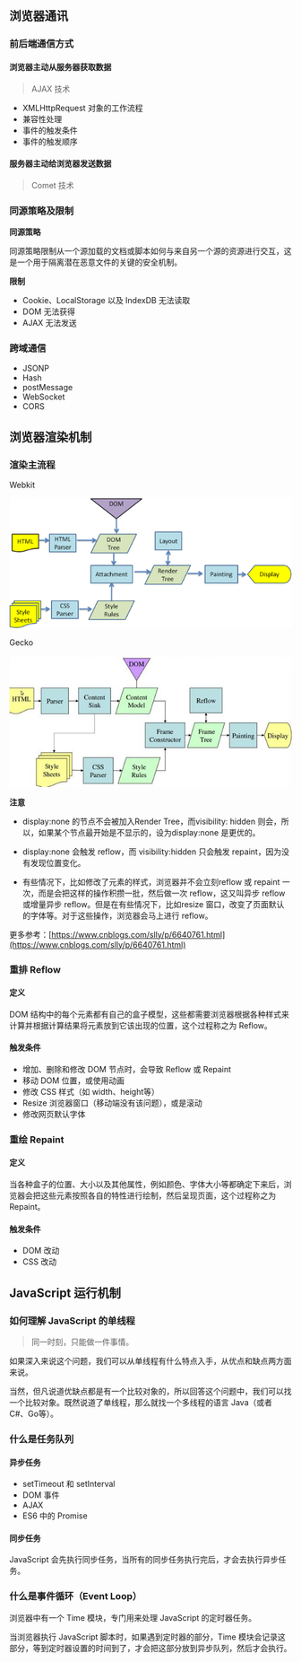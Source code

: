 ## 浏览器通讯

### 前后端通信方式

#### 浏览器主动从服务器获取数据

> AJAX 技术

- XMLHttpRequest 对象的工作流程
- 兼容性处理
- 事件的触发条件
- 事件的触发顺序

#### 服务器主动给浏览器发送数据

> Comet 技术

### 同源策略及限制
**同源策略**

同源策略限制从一个源加载的文档或脚本如何与来自另一个源的资源进行交互，这是一个用于隔离潜在恶意文件的关键的安全机制。

**限制**

- Cookie、LocalStorage 以及 IndexDB 无法读取
- DOM 无法获得
- AJAX 无法发送

### 跨域通信
- JSONP
- Hash
- postMessage
- WebSocket
- CORS

## 浏览器渲染机制

### 渲染主流程
Webkit

![Webkit](../images/webkitflow.png)

Gecko

![Gecko](../images/gecko.jpg)

**注意**
- display:none 的节点不会被加入Render Tree，而visibility: hidden 则会，所以，如果某个节点最开始是不显示的，设为display:none 是更优的。

- display:none 会触发 reflow，而 visibility:hidden 只会触发 repaint，因为没有发现位置变化。

- 有些情况下，比如修改了元素的样式，浏览器并不会立刻reflow 或 repaint 一次，而是会把这样的操作积攒一批，然后做一次 reflow，这又叫异步 reflow 或增量异步 reflow。但是在有些情况下，比如resize 窗口，改变了页面默认的字体等。对于这些操作，浏览器会马上进行 reflow。

更多参考：[https://www.cnblogs.com/slly/p/6640761.html](https://www.cnblogs.com/slly/p/6640761.html)

### 重排 Reflow

#### 定义
DOM 结构中的每个元素都有自己的盒子模型，这些都需要浏览器根据各种样式来计算并根据计算结果将元素放到它该出现的位置，这个过程称之为 Reflow。

#### 触发条件
- 增加、删除和修改 DOM 节点时，会导致 Reflow 或 Repaint
- 移动 DOM 位置，或使用动画
- 修改 CSS 样式（如 width、height等）
- Resize 浏览器窗口（移动端没有该问题），或是滚动
- 修改网页默认字体

### 重绘 Repaint

#### 定义
当各种盒子的位置、大小以及其他属性，例如颜色、字体大小等都确定下来后，浏览器会把这些元素按照各自的特性进行绘制，然后呈现页面，这个过程称之为 Repaint。

#### 触发条件
- DOM 改动
- CSS 改动

## JavaScript 运行机制

### 如何理解 JavaScript 的单线程
> 同一时刻，只能做一件事情。

如果深入来说这个问题，我们可以从单线程有什么特点入手，从优点和缺点两方面来说。

当然，但凡说道优缺点都是有一个比较对象的，所以回答这个问题中，我们可以找一个比较对象。既然说道了单线程，那么就找一个多线程的语言 Java（或者 C#、Go等）。

### 什么是任务队列

#### 异步任务
- setTimeout 和 setInterval
- DOM 事件
- AJAX
- ES6 中的 Promise

#### 同步任务
JavaScript 会先执行同步任务，当所有的同步任务执行完后，才会去执行异步任务。

### 什么是事件循环（Event Loop）

浏览器中有一个 Time 模块，专门用来处理 JavaScript 的定时器任务。

当浏览器执行 JavaScript 脚本时，如果遇到定时器的部分，Time 模块会记录这部分，等到定时器设置的时间到了，才会把这部分放到异步队列，然后才会执行。
